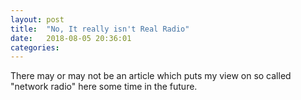 ```yaml
---
layout: post
title:  "No, It really isn't Real Radio"
date:   2018-08-05 20:36:01
categories: 
---
```


There may or may not be an article which puts my view on so called "network radio" here some time in the future.
